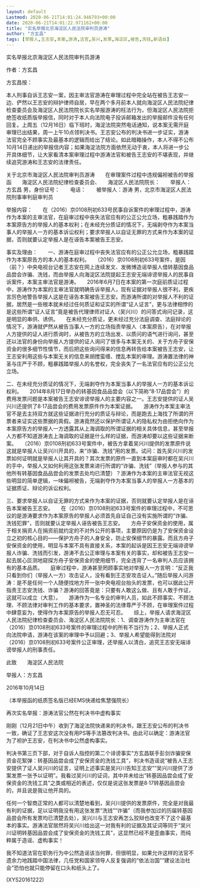 ```yaml
---
layout: default
Lastmod: 2020-06-21T14:01:24.946793+00:00
date: 2020-06-21T14:01:22.971162+00:00
title: "实名举报北京海淀区人民法院审判员游涛"
author: "方玄昌"
tags: [举报人,王志安,本案,游涛,法官,吴兴,发票,海淀区,被告,洗钱,新语丝]
---
```


实名举报北京海淀区人民法院审判员游涛

作者：方玄昌

方玄昌按：

本人刑事自诉王志安一案，因主审法官游涛在审理过程中完全站在被告王志安一边、俨然以王志安的辩护律师自居，早在两个多月前本人就向海淀区人民法院纪律检查委员会及海淀区人民法院院长实名举报游涛的枉法行为，但海淀区人民法院拒绝签收纸质版举报信，同时对于本人向法院电子投诉邮箱发出的举报邮件没有任何回复。上周五（12月16日）临下班时，海淀法院突然电话通知，说本案无需开庭审理已出结果，周一上午10点领判决书。王志安公布的判决书进一步证实，游涛法官完全不顾事实及最基本的逻辑而给出了结论。如此暗箱操作，本人不得不公布10月14日递出的举报信内容；如果海淀法院方面依然无动于衷，本人将进一步公开具体细节，让大家看清本案审理过程中游涛法官和被告王志安的不堪表现，并继续追究游涛和王志安的法律责任。

关于北京市海淀区人民法院审判员游涛　　在审理案件过程中违规偏袒被告的举报函　　海淀区人民法院纪律检查委员会、　　海淀区人民法院院长：　　举报人：方玄昌  男，身份证号：　　电话：　　被举报人：游涛 男，北京市海淀区人民法院刑事审判庭审判员

举报内容：　　在（2016）京0108刑初633号民事自诉案件的审理过程中，游涛作为本案的主审法官，在庭审过程中丧失法官应有的公正公允立场，粗暴践踏作为本案原告方的举报人的基本权利；在未经充分质证的情况下，无端剥夺作为本案当事人的举报人一方的基本诉讼权利；要求举报人以自证无罪的方式来作为本案的证据，否则就要认定举报人是在诬告本案被告王志安。

事实及理由：　　一、游涛在庭审过程中丧失法官应有的公正公允立场，粗暴践踏作为本案原告方的本人的基本权利。　　（2016）京0108刑初633号案件，是因（前？）中央电视台记者王志安在网上连续发文、发微博造谣举报人借转基因食品品尝会诈骗、洗钱，而由举报人向海淀区法院提起王志安无端诽谤举报人的民事自诉案件，本案主审法官是游涛。　　2016年6月7日在本案的第一次庭前质证过程中，游涛作为本案的主审法官就明确告诉举报人，现有证据对举报人很不利，更疾言厉色地警告举报人这是在诬告本案被告王志安。而游涛所谓的对举报人不利的证据，居然是一些根本就未经过任何质证和证实的所谓“证人证言”，更与法律相悖的是这些所谓“证人证言”竟是被告代理律师对证人（吴兴川）的问答式询问记录，这是明显的串供、诱供。　　在未经充分质证，更未经过充分法庭调查、法庭辩论的情况下，游涛就俨然从被告当事人一方的立场指责举报人（本案原告），在对举报人方提供的证人进行质询时，从被告方的立场出发、以质问的语气进行询问，甚至还以法官的身份向举报人方提供的证人询问了很多与本案无关的、关于方舟子安保资金的很多细节性情节，而后把这些询问得来的信息再转告给本案被告王志安，让王志安利用这些与本案无关的信息来胡搅蛮缠、搅乱本案的审理。游涛置法律的神圣与庄严于不顾，粗暴践踏举报人的名誉权，完全丧失了一名法官应有的公正公允立场。

二、在未经充分质证的情况下，无端剥夺作为本案当事人的举报人一方的基本诉讼权利。　　2014年8月17日举办的转基因食品品尝会（以下简称“8·17品尝会”）的费用发票问题是本案被告王志安诽谤举报人的主要内容之一。王志安提供的证人吴兴川还提供了8·17品尝会的费用发票原件作为本案证据。　　游涛作为本案主审法官不是去主持双方就这些证据进行充分的质证与辩论，而是跑去上海找了所谓的开票者来证实这些票据的真假。游涛竟然还以保护所谓证人的隐私权为由拒绝向作为本案原告方的举报人一方透露其从上海调取的所谓证据的相关具体信息，甚至举报人方都不知道游涛去上海调取的证据是什么样的证据，而游涛却要以这些证据来断案。　　（2016）京0108刑初633号案件中，被告方拿着吴兴川提供的发票原件说这就是举报人让吴兴川开具的，来“诈骗、洗钱”用的发票。试问：首先吴兴川的发票如何证明就是举报人让其开具的？其次发票的原件一直到本案庭审时都在吴兴川的手中，举报人又如何利用这张发票来进行所谓的“诈骗、洗钱”（举报人参与的其他所有转基因食品品尝会的发票去处均已清楚）？游涛作为本案的主审法官无视这些明显的简单逻辑，一味偏袒被告，无端剥夺作为本案当事人的举报人一方基本的证据质证、辩论的诉讼权利。

三、要求举报人以自证无罪的方式来作为本案的证据，否则就要认定举报人是在诬告本案被告王志安。　　在（2016）京0108刑初633号案件的审理过程中，不可思议的是游涛要求作为本案原告的举报人必须首先自证自己没有实施所谓的“诈骗、洗钱犯罪”，否则就要认定举报人诬告被告王志安。　　方舟子安保资金的使用，属于相关捐资人在捐资前就约定的不对外公开的事项，主要原因仍是为了安保资金设立之初的核心目的——保护方舟子的人身安全，防止安保细节的暴露。而且方舟子安保资金的使用，明显与本案不具有直接关系，本案的起诉是因王志安无端诽谤举报人诈骗、洗钱而引发，游涛不去公正审理与本案有关的事实，却和被告王志安一起去居心叵测地窥探方舟子安保资金的使用细节，完全违背了一名审判人员应该拥有的基本品质。　　庭审过程中，游涛甚至罔顾事实地对举报人一方言明：“反正我只看到你们（举报人一方）攻击证人，没有看到王志安攻击证人。”随后举报人问游涛：是不是任何一个人随便找地方开一张中央电视台抬头的发票，也可以据此公开指责王志安洗钱、诈骗？游涛的回答竟是：只要有人敢这么做、且有人敢于作证，这就可以成立（大意）。　　游涛作为一名专业的审判人员，如此不顾事实、不顾法理、不顾法律对审判工作的基本要求，置神圣的法律尊严于不顾，在审理案件过程中肆意妄为，使得作为本案原告的举报人忍无可忍。　　综上，举报人请求海淀区人民法院纪律检查委员会、海淀区人民法院院长：1、调查游涛作为主审法官在（2016）京0108刑初633号案件的审理过程中的所有不当行为；2、举报人正式向法院申请，游涛在该案的审理中予以回避；3、举报人希望能得到法院对（2016）京0108刑初633号案件公正审理，还举报人以清白，追究王志安无端诽谤举报人的刑事责任。

此致　　海淀区人民法院

举报人：方玄昌

2016年10月14日

（本举报函的纸质签名版已经EMS快递给焦慧强院长）

再次实名举报：游涛法官公然在判决书中虚构事实

刚刚（12月21日中午）收到了海淀法院快递来的判决书，跟王志安公布的判决书一致，确证了王志安这次没有用PS等手法篡改判决书。由此可以确定：游涛法官为了袒护王志安，在判决书中公然虚构事实。

判决书第三页下部，对于自诉人指控的第二个诽谤事实“方玄昌联手彭剑诈骗安保资金花絮弹：转基因品尝会成了安保资金的洗钱工具”，判决书造谣说“被告人王志安提供了证人吴兴川的证言，证明上述事实是吴兴川告知王志安”“吴兴川提供了涉案发票一张予以证明”。我看过吴兴川的证词，其中并未给出“转基因品尝会成了安保资金的洗钱工具”之类或相近的表述，仅仅是说这张发票是8·17转基因品尝会的，并且说是我让他开具的。

任何一个智商正常的人都可以清楚地看到，吴兴川提供的发票原件，完全是对我最有利的证据，足以证明我没有用这张发票“洗钱”“诈骗”（而我参加过的历届转基因品尝会所有发票均已清楚去处），吴兴川与王志安再怎么狡辩也改变不了这个最基本的事实。游涛法官居然将吴兴川给出这一对我有利的证据及其证词等同于“吴兴川证明转基因品尝会成了安保资金的洗钱工具”，这显然已经不是歪曲事实，而纯粹属于造谣、虚构事实！

我不知道法官在职务行为中公然造谣该当何罪，但很明显，如果允许这样的法官不遗余力地践踏中国法律，几任党和国家领导人反复强调的“依法治国”“建设法治社会”恐怕也就只能停留在口头和纸头上了。

(XYS20161222)

